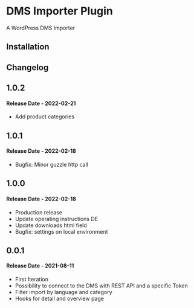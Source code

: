 # DMS Importer Plugin

A WordPress DMS Importer

## Installation


## Changelog

## 1.0.2
#### Release Date - 2022-02-21

* Add product categories
## 1.0.1
#### Release Date - 2022-02-18

* Bugfix: Minor guzzle http call
## 1.0.0
#### Release Date - 2022-02-18

* Production release
* Update operating instructions DE
* Update downloads html field
* Bugfix: settings on local environment
## 0.0.1
#### Release Date - 2021-08-11

* First Iteration
* Possibility to connect to the DMS with REST API and a specific Token
* Filter import by language and category
* Hooks for detail and overview page